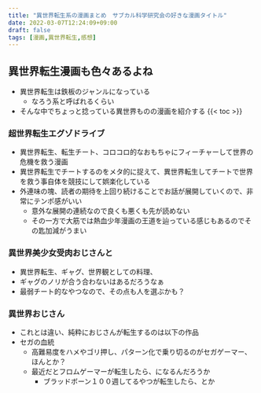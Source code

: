 ```yaml
---
title: "異世界転生系の漫画まとめ　サブカル科学研究会の好きな漫画タイトル"
date: 2022-03-07T12:24:09+09:00
draft: false
tags: [漫画,異世界転生,感想]
---
```


## 異世界転生漫画も色々あるよね
- 異世界転生は鉄板のジャンルになっている
  - なろう系と呼ばれるくらい
- そんな中でちょっと捻っている異世界ものの漫画を紹介する
{{< toc >}}

### 超世界転生エグゾドライブ 
- 異世界転生、転生チート、コロコロ的なおもちゃにフィーチャーして世界の危機を救う漫画
- 異世界転生でチートするのをメタ的に捉えて、異世界転生してチートで世界を救う事自体を競技にして娯楽化している
- 外連味の塊、読者の期待を上回り続けることでお話が展開していくので、非常にテンポ感がいい
  - 意外な展開の連続なので良くも悪くも先が読めない
  - その一方で大筋では熱血少年漫画の王道を辿っている感じもあるのでその匙加減がうまい
<div data-vc_mylinkbox_id="887698353"></div>

### 異世界美少女受肉おじさんと
- 異世界転生、ギャグ、世界観としての料理、
- ギャグのノリが合う合わないはあるだろうなぁ
- 最弱チート的なやつなので、その点も人を選ぶかも？
<div data-vc_mylinkbox_id="887698311"></div>

### 異世界おじさん
- これとは違い、純粋におじさんが転生するのは以下の作品
- セガの血統
  - 高難易度をハメやゴリ押し、パターン化で乗り切るのがセガゲーマー、ほんとか？
  - 最近だとフロムゲーマーが転生したら、になるんだろうか
    - ブラッドボーン１００週してるやつが転生したら、とか

<div data-vc_mylinkbox_id="887698317"></div>